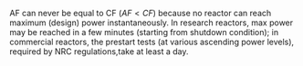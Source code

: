 AF can never be equal to CF ($AF<CF$) because no reactor can reach maximum
(design) power instantaneously. In research reactors, max power may be reached
in a few minutes (starting from shutdown condition); in commercial reactors,
the prestart tests (at various ascending power levels), required by NRC
regulations,take at least a day.
